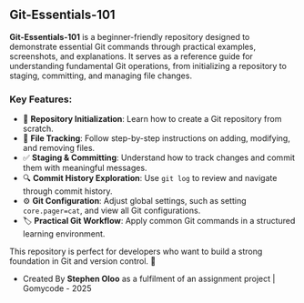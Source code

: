 ## **Git-Essentials-101**  

**Git-Essentials-101** is a beginner-friendly repository designed to demonstrate essential Git commands through practical examples, screenshots, and explanations. It serves as a reference guide for understanding fundamental Git operations, from initializing a repository to staging, committing, and managing file changes.

### **Key Features:**
- 📂 **Repository Initialization**: Learn how to create a Git repository from scratch.  
- 📝 **File Tracking**: Follow step-by-step instructions on adding, modifying, and removing files.  
- ✅ **Staging & Committing**: Understand how to track changes and commit them with meaningful messages.  
- 🔍 **Commit History Exploration**: Use `git log` to review and navigate through commit history.  
- ⚙️ **Git Configuration**: Adjust global settings, such as setting `core.pager=cat`, and view all Git configurations.  
- 🏷️ **Practical Git Workflow**: Apply common Git commands in a structured learning environment.

This repository is perfect for developers who want to build a strong foundation in Git and version control. 🚀

- Created By **Stephen Oloo** as a fulfilment of an assignment project | Gomycode - 2025
